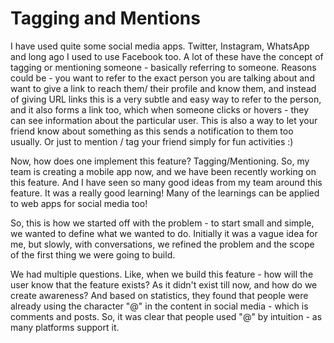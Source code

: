# Tagging and Mentions

I have used quite some social media apps.
Twitter, Instagram, WhatsApp and long ago
I used to use Facebook too. A lot of these
have the concept of tagging or mentioning
someone - basically referring to someone.
Reasons could be - you want to refer to
the exact person you are talking about
and want to give a link to reach them/
their profile and know them, and instead
of giving URL links this is a very subtle
and easy way to refer to the person,
and it also forms a link too, which
when someone clicks or hovers - they
can see information about the particular
user. This is also a way to let your friend
know about something as this sends a
notification to them too usually.
Or just to mention / tag your friend
simply for fun activities :)

Now, how does one implement this
feature? Tagging/Mentioning. So,
my team is creating a mobile app now,
and we have been recently working
on this feature. And I have seen so
many good ideas from my team around
this feature. It was a really good
learning! Many of the learnings can be applied
to web apps for social media too!

So, this is how we started off with the
problem - to start small and simple, we
wanted to define what we wanted to do.
Initially it was a vague idea for me,
but slowly, with conversations, we refined
the problem and the scope of the first
thing we were going to build.

We had multiple questions. Like, when we
build this feature - how will the user
know that the feature exists? As it didn't
exist till now, and how do we create
awareness? And based on statistics, they found
that people were already using the character "@"
in the content in social media - which is comments
and posts. So, it was clear that people used "@"
by intuition - as many platforms support it.

